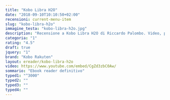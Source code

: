 ```yaml
---
title: "Kobo Libra H2O"
date: "2018-09-10T10:10:50+02:00"
recensioni: current-menu-item
slug: "kobo-libra-h2o"
immagine_testa: "kobo-libra-h2o.jpg"
description: "Recensione a Kobo Libra H2O di Riccardo Palombo. Video, prove di lettura con ebook, PDF e fumetti, e confronto con ebook reader Amazon Kindle."
categoria: "1"
rating: "4.5"
draft: true
jquery: "1"
brand: "Kobo Rakuten"
layout: ereader/kobo-libra-h2o
video: https://www.youtube.com/embed/CgZd3zbC0Aw/
sommario: "Ebook reader definitivo"
typed1: "^3000"
typed2: ""
typed3: ""
typed4: ""
---
```


